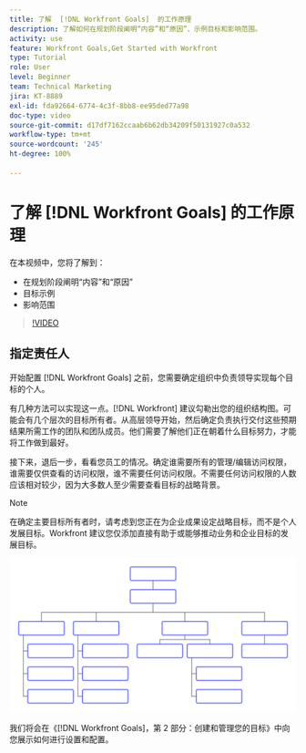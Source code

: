 ```yaml
---
title: 了解  [!DNL Workfront Goals]  的工作原理
description: 了解如何在规划阶段阐明“内容”和“原因”、示例目标和影响范围。
activity: use
feature: Workfront Goals,Get Started with Workfront
type: Tutorial
role: User
level: Beginner
team: Technical Marketing
jira: KT-8889
exl-id: fda92664-6774-4c3f-8bb8-ee95ded77a98
doc-type: video
source-git-commit: d17df7162ccaab6b62db34209f50131927c0a532
workflow-type: tm+mt
source-wordcount: '245'
ht-degree: 100%

---
```


# 了解 [!DNL Workfront Goals] 的工作原理

在本视频中，您将了解到：

* 在规划阶段阐明“内容”和“原因”
* 目标示例
* 影响范围

>[!VIDEO](https://video.tv.adobe.com/v/335183/?quality=12&learn=on&enablevpops)

## 指定责任人

开始配置 [!DNL Workfront Goals] 之前，您需要确定组织中负责领导实现每个目标的个人。

有几种方法可以实现这一点。[!DNL Workfront] 建议勾勒出您的组织结构图。可能会有几个层次的目标所有者。从高层领导开始，然后确定负责执行交付这些预期结果所需工作的团队和团队成员。他们需要了解他们正在朝着什么目标努力，才能将工作做到最好。

接下来，退后一步，看看您员工的情况。确定谁需要所有的管理/编辑访问权限，谁需要仅供查看的访问权限，谁不需要任何访问权限。不需要任何访问权限的人数应该相对较少，因为大多数人至少需要查看目标的战略背景。

>[!NOTE]
>
>在确定主要目标所有者时，请考虑到您正在为企业成果设定战略目标，而不是个人发展目标。Workfront 建议您仅添加直接有助于或能够推动业务和企业目标的发展目标。

![空白组织结构图](assets/01-workfront-goals-blank-org-chart.png)

我们将会在《[!DNL Workfront Goals]，第 2 部分：创建和管理您的目标》中向您展示如何进行设置和配置。

<!--
URL for part 2 reference above
-->
